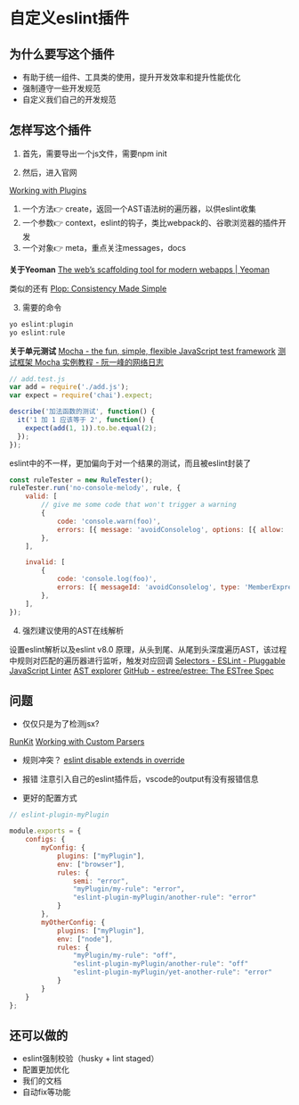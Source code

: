 # 自定义eslint插件
## 为什么要写这个插件

- 有助于统一组件、工具类的使用，提升开发效率和提升性能优化
- 强制遵守一些开发规范
- 自定义我们自己的开发规范

## 怎样写这个插件

1. 首先，需要导出一个js文件，需要npm init

2. 然后，进入官网

[Working with Plugins](https://eslint.bootcss.com/docs/developer-guide/working-with-plugins)

   1. 一个方法👉 create，返回一个AST语法树的遍历器，以供eslint收集
   2. 一个参数👉 context，eslint的钩子，类比webpack的、谷歌浏览器的插件开发
   3. 一个对象👉 meta，重点关注messages，docs


**关于Yeoman**
[The web’s scaffolding tool for modern webapps | Yeoman](https://yeoman.io/)

类似的还有
[Plop: Consistency Made Simple](https://plopjs.com/)

3. 需要的命令
```javascript
yo eslint:plugin
yo eslint:rule
```

**关于单元测试**
[Mocha - the fun, simple, flexible JavaScript test framework](https://mochajs.org/)
[测试框架 Mocha 实例教程 - 阮一峰的网络日志](https://www.ruanyifeng.com/blog/2015/12/a-mocha-tutorial-of-examples.html)

```javascript
// add.test.js
var add = require('./add.js');
var expect = require('chai').expect;

describe('加法函数的测试', function() {
  it('1 加 1 应该等于 2', function() {
    expect(add(1, 1)).to.be.equal(2);
  });
});
```

eslint中的不一样，更加偏向于对一个结果的测试，而且被eslint封装了
```javascript
const ruleTester = new RuleTester();
ruleTester.run('no-console-melody', rule, {
	valid: [
		// give me some code that won't trigger a warning
		{
			code: 'console.warn(foo)',
			errors: [{ message: 'avoidConsolelog', options: [{ allow: 'info' }] }],
		},
	],

	invalid: [
		{
			code: 'console.log(foo)',
			errors: [{ messageId: 'avoidConsolelog', type: 'MemberExpression' }],
		},
	],
});
```

4. 强烈建议使用的AST在线解析 

设置eslint解析以及eslint v8.0
原理，从头到尾、从尾到头深度遍历AST，该过程中规则对匹配的遍历器进行监听，触发对应回调
[Selectors - ESLint - Pluggable JavaScript Linter](https://eslint.org/docs/latest/developer-guide/selectors#what-syntax-can-selectors-have)
[AST explorer](https://astexplorer.net/)
[GitHub - estree/estree: The ESTree Spec](https://github.com/estree/estree)
## 问题

- 仅仅只是为了检测jsx?

[RunKit](https://npm.runkit.com/%40wxml%2Fparser)
[Working with Custom Parsers](https://eslint.bootcss.com/docs/developer-guide/working-with-custom-parsers)


- 规则冲突？
[eslint disable extends in override](https://stackoverflow.com/questions/57107800/eslint-disable-extends-in-override)

- 报错
注意引入自己的eslint插件后，vscode的output有没有报错信息

- 更好的配置方式
```javascript
// eslint-plugin-myPlugin

module.exports = {
    configs: {
        myConfig: {
            plugins: ["myPlugin"],
            env: ["browser"],
            rules: {
                semi: "error",
                "myPlugin/my-rule": "error",
                "eslint-plugin-myPlugin/another-rule": "error"
            }
        },
        myOtherConfig: {
            plugins: ["myPlugin"],
            env: ["node"],
            rules: {
                "myPlugin/my-rule": "off",
                "eslint-plugin-myPlugin/another-rule": "off"
                "eslint-plugin-myPlugin/yet-another-rule": "error"
            }
        }
    }
};
```

## 还可以做的

- eslint强制校验（husky + lint staged）
- 配置更加优化
- 我们的文档
- 自动fix等功能








